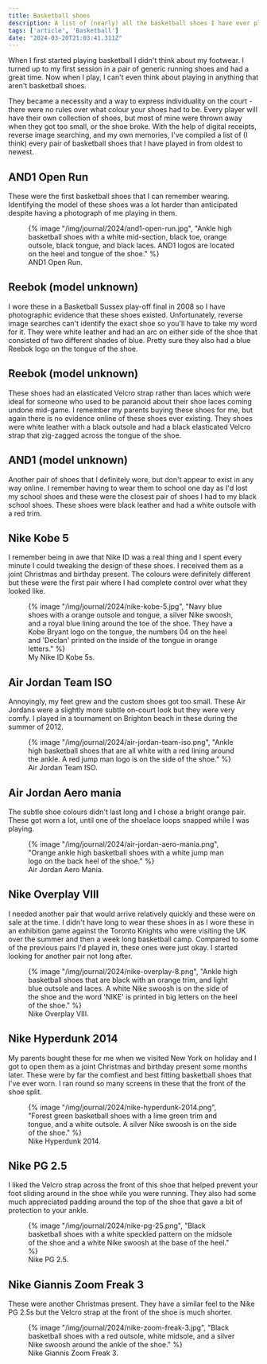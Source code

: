 ```yaml
---
title: Basketball shoes
description: A list of (nearly) all the basketball shoes I have ever played in.
tags: ['article', 'Basketball']
date: "2024-03-20T21:03:41.311Z" 
---
```


When I first started playing basketball I didn't think about my footwear. I turned up to my first session in a pair of generic running shoes and had a great time. Now when I play, I can't even think about playing in anything that aren't basketball shoes. 

They became a necessity and a way to express individuality on the court - there were no rules over what colour your shoes had to be. Every player will have their own collection of shoes, but most of mine were thrown away when they got too small, or the shoe broke. With the help of digital receipts, reverse image searching, and my own memories, I've compiled a list of (I think) every pair of basketball shoes that I have played in from oldest to newest.

## AND1 Open Run

These were the first basketball shoes that I can remember wearing. Identifying the model of these shoes was a lot harder than anticipated despite having a photograph of me playing in them.

<figure>
   {% image "/img/journal/2024/and1-open-run.jpg", "Ankle high basketball shoes with a white mid-section, black toe, orange outsole, black tongue, and black laces. AND1 logos are located on the heel and tongue of the shoe." %}
  <figcaption>AND1 Open Run.</figcaption>
</figure>


## Reebok (model unknown)

I wore these in a Basketball Sussex play-off final in 2008 so I have photographic evidence that these shoes existed. Unfortunately, reverse image searches can't identify the exact shoe so you'll have to take my word for it. They were white leather and had an arc on either side of the shoe that consisted of two different shades of blue. Pretty sure they also had a blue Reebok logo on the tongue of the shoe.

## Reebok (model unknown)

These shoes had an elasticated Velcro strap rather than laces which were ideal for someone who used to be paranoid about their shoe laces coming undone mid-game. I remember my parents buying these shoes for me, but again there is no evidence online of these shoes ever existing. They shoes were white leather with a black outsole and had a black elasticated Velcro strap that zig-zagged across the tongue of the shoe.

## AND1 (model unknown)

Another pair of shoes that I definitely wore, but don't appear to exist in any way online. I remember having to wear them to school one day as I'd lost my school shoes and these were the closest pair of shoes I had to my black school shoes. These shoes were black leather and had a white outsole with a red trim.

## Nike Kobe 5

I remember being in awe that Nike ID was a real thing and I spent every minute I could tweaking the design of these shoes. I received them as a joint Christmas and birthday present. The colours were definitely different but these were the first pair where I had complete control over what they looked like.

<figure>
   {% image "/img/journal/2024/nike-kobe-5.jpg", "Navy blue shoes with a orange outsole and tongue, a silver Nike swoosh, and a royal blue lining around the toe of the shoe. They have a Kobe Bryant logo on the tongue, the numbers 04 on the heel and 'Declan' printed on the inside of the tongue in orange letters." %}
  <figcaption>My Nike ID Kobe 5s.</figcaption>
</figure>


## Air Jordan Team ISO

Annoyingly, my feet grew and the custom shoes got too small. These Air Jordans were a slightly more subtle on-court look but they were very comfy. I played in a tournament on Brighton beach in these during the summer of 2012.

<figure>
   {% image "/img/journal/2024/air-jordan-team-iso.png", "Ankle high basketball shoes that are all white with a red lining around the ankle. A red jump man logo is on the side of the shoe." %}
  <figcaption>Air Jordan Team ISO.</figcaption>
</figure>


## Air Jordan Aero mania

The subtle shoe colours didn't last long and I chose a bright orange pair. These got worn a lot, until one of the shoelace loops snapped while I was playing. 

<figure>
   {% image "/img/journal/2024/air-jordan-aero-mania.png", "Orange ankle high basketball shoes with a white jump man logo on the back heel of the shoe." %}
  <figcaption>Air Jordan Aero Mania.</figcaption>
</figure>


## Nike Overplay VIII

I needed another pair that would arrive relatively quickly and these were on sale at the time. I didn't have long to wear these shoes in as I wore these in an exhibition game against the Toronto Knights who were visiting the UK over the summer and then a week long basketball camp. Compared to some of the previous pairs I'd played in, these ones were just okay. I started looking for another pair not long after.

<figure>
   {% image "/img/journal/2024/nike-overplay-8.png", "Ankle high basketball shoes that are black with an orange trim, and light blue outsole and laces. A white Nike swoosh is on the side of the shoe and the word 'NIKE' is printed in big letters on the heel of the shoe." %}
  <figcaption>Nike Overplay VIII.</figcaption>
</figure>


## Nike Hyperdunk 2014

My parents bought these for me when we visited New York on holiday and I got to open them as a joint Christmas and birthday present some months later. These were by far the comfiest and best fitting basketball shoes that I've ever worn. I ran round so many screens in these that the front of the shoe split.

<figure>
   {% image "/img/journal/2024/nike-hyperdunk-2014.png", "Forest green basketball shoes with a lime green trim and tongue, and a white outsole. A silver Nike swoosh is on the side of the shoe." %}
  <figcaption>Nike Hyperdunk 2014.</figcaption>
</figure>


## Nike PG 2.5

I liked the Velcro strap across the front of this shoe that helped prevent your foot sliding around in the shoe while you were running. They also had some much appreciated padding around the top of the shoe that gave a bit of protection to your ankle.

<figure>
   {% image "/img/journal/2024/nike-pg-25.png", "Black basketball shoes with a white speckled pattern on the midsole of the shoe and a white Nike swoosh at the base of the heel." %}
  <figcaption>Nike PG 2.5.</figcaption>
</figure>


## Nike Giannis Zoom Freak 3

These were another Christmas present. They have a similar feel to the Nike PG 2.5s but the Velcro strap at the front of the shoe is much shorter.

<figure>
   {% image "/img/journal/2024/nike-zoom-freak-3.jpg", "Black basketball shoes with a red outsole, white midsole, and a silver Nike swoosh around the ankle of the shoe." %}
  <figcaption>Nike Giannis Zoom Freak 3.</figcaption>
</figure>

